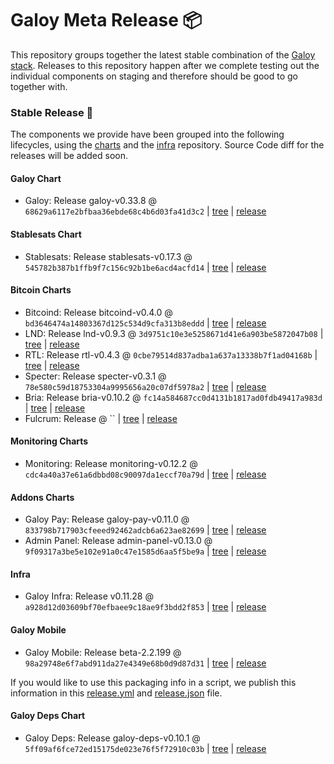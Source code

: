 # Galoy Meta Release 📦

This repository groups together the latest stable combination of the [Galoy stack](https://github.com/GaloyMoney/awesome-galoy#tech-components).
Releases to this repository happen after we complete testing out the individual components on staging and therefore should be good to go together with.

### Stable Release 🎉

The components we provide have been grouped into the following lifecycles, using the [charts](https://github.com/GaloyMoney/charts) and the [infra](https://github.com/GaloyMoney/galoy-infra) repository.
Source Code diff for the releases will be added soon.

#### Galoy Chart
- Galoy: Release galoy-v0.33.8 @ `68629a6117e2bfbaa36ebde68c4b6d03fa41d3c2` | [tree](https://github.com/GaloyMoney/charts/tree/68629a6117e2bfbaa36ebde68c4b6d03fa41d3c2/charts/galoy) | [release](https://github.com/GaloyMoney/charts/releases/tag/galoy-v0.33.8)

#### Stablesats Chart
- Stablesats: Release stablesats-v0.17.3 @ `545782b387b1ffb9f7c156c92b1be6acd4acfd14` | [tree](https://github.com/GaloyMoney/charts/tree/545782b387b1ffb9f7c156c92b1be6acd4acfd14/charts/stablesats) | [release](https://github.com/GaloyMoney/charts/releases/tag/stablesats-v0.17.3)

#### Bitcoin Charts
- Bitcoind: Release bitcoind-v0.4.0 @ `bd3646474a14803367d125c534d9cfa313b8eddd` | [tree](https://github.com/GaloyMoney/charts/tree/bd3646474a14803367d125c534d9cfa313b8eddd/charts/bitcoind) | [release](https://github.com/GaloyMoney/charts/releases/tag/bitcoind-v0.4.0)
- LND: Release lnd-v0.9.3 @ `3d9751c10e3e5258671d41e6a903be5872047b08` | [tree](https://github.com/GaloyMoney/charts/tree/3d9751c10e3e5258671d41e6a903be5872047b08/charts/lnd) | [release](https://github.com/GaloyMoney/charts/releases/tag/lnd-v0.9.3)
- RTL: Release rtl-v0.4.3 @ `0cbe79514d837adba1a637a13338b7f1ad04168b` | [tree](https://github.com/GaloyMoney/charts/tree/0cbe79514d837adba1a637a13338b7f1ad04168b/charts/rtl) | [release](https://github.com/GaloyMoney/charts/releases/tag/rtl-v0.4.3)
- Specter: Release specter-v0.3.1 @ `78e580c59d18753304a9995656a20c07df5978a2` | [tree](https://github.com/GaloyMoney/charts/tree/78e580c59d18753304a9995656a20c07df5978a2/charts/specter) | [release](https://github.com/GaloyMoney/charts/releases/tag/specter-v0.3.1)
- Bria: Release bria-v0.10.2 @ `fc14a584687cc0d4131b1817ad0fdb49417a983d` | [tree](https://github.com/GaloyMoney/charts/tree/fc14a584687cc0d4131b1817ad0fdb49417a983d/charts/bria) | [release](https://github.com/GaloyMoney/charts/releases/tag/bria-v0.10.2)
- Fulcrum: Release  @ `` | [tree](https://github.com/GaloyMoney/charts/tree//charts/fulcrum) | [release](https://github.com/GaloyMoney/charts/releases/tag/)

#### Monitoring Charts
- Monitoring: Release monitoring-v0.12.2 @ `cdc4a40a37e61a6dbbd08c90097da1eccf70a79d` | [tree](https://github.com/GaloyMoney/charts/tree/cdc4a40a37e61a6dbbd08c90097da1eccf70a79d/charts/monitoring) | [release](https://github.com/GaloyMoney/charts/releases/tag/monitoring-v0.12.2)

#### Addons Charts
- Galoy Pay: Release galoy-pay-v0.11.0 @ `833798b717903cfeeed92462adcb6a623ae82699` | [tree](https://github.com/GaloyMoney/charts/tree/833798b717903cfeeed92462adcb6a623ae82699/charts/galoy-pay) | [release](https://github.com/GaloyMoney/charts/releases/tag/galoy-pay-v0.11.0)
- Admin Panel: Release admin-panel-v0.13.0 @ `9f09317a3be5e102e91a0c47e1585d6aa5f5be9a` | [tree](https://github.com/GaloyMoney/charts/tree/9f09317a3be5e102e91a0c47e1585d6aa5f5be9a/charts/admin-panel) | [release](https://github.com/GaloyMoney/charts/releases/tag/admin-panel-v0.13.0)

#### Infra

- Galoy Infra: Release v0.11.28 @ `a928d12d03609bf70efbaee9c18ae9f3bdd2f853` | [tree](https://github.com/GaloyMoney/galoy-infra/tree/a928d12d03609bf70efbaee9c18ae9f3bdd2f853) | [release](https://github.com/GaloyMoney/galoy-infra/releases/tag/v0.11.28)

#### Galoy Mobile

- Galoy Mobile: Release beta-2.2.199 @ `98a29748e6f7abd911da27e4349e68b0d9d87d31` | [tree](https://github.com/GaloyMoney/galoy-mobile/tree/98a29748e6f7abd911da27e4349e68b0d9d87d31) | [release](https://github.com/GaloyMoney/galoy-mobile/releases/tag/beta-2.2.199)

If you would like to use this packaging info in a script, we publish this information in this [release.yml](./release.yml) and [release.json](./release.json) file.

#### Galoy Deps Chart
- Galoy Deps: Release galoy-deps-v0.10.1 @ `5ff09af6fce72ed15175de023e76f5f72910c03b` | [tree](https://github.com/GaloyMoney/charts/tree/5ff09af6fce72ed15175de023e76f5f72910c03b/charts/galoy-deps) | [release](https://github.com/GaloyMoney/charts/releases/tag/galoy-deps-v0.10.1)
